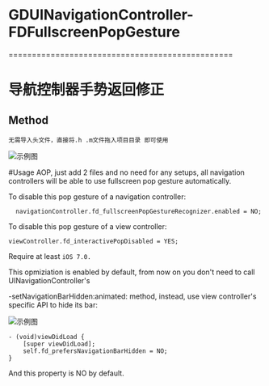 # GDUINavigationController-FDFullscreenPopGesture
================================================

# 导航控制器手势返回修正

## Method 
    无需导入头文件，直接将.h .m文件拖入项目目录 即可使用
 
![示例图](https://raw.githubusercontent.com/forkingdog/FDFullscreenPopGesture/master/Snapshots/snapshot0.gif)



#Usage
AOP, just add 2 files and no need for any setups, all navigation controllers will be able to use fullscreen pop gesture automatically.

To disable this pop gesture of a navigation controller:
```objc
  navigationController.fd_fullscreenPopGestureRecognizer.enabled = NO;
```
To disable this pop gesture of a view controller:
```objc
viewController.fd_interactivePopDisabled = YES;
```
Require at least `iOS 7.0.`

This opmiziation is enabled by default, from now on you don't need to call UINavigationController's

  -setNavigationBarHidden:animated: method, instead, use view controller's specific API to hide its bar:

![示例图](https://raw.githubusercontent.com/forkingdog/FDFullscreenPopGesture/master/Snapshots/snapshot1.gif)

```objc
- (void)viewDidLoad {
    [super viewDidLoad];
    self.fd_prefersNavigationBarHidden = NO;
}
```
And this property is NO by default.
